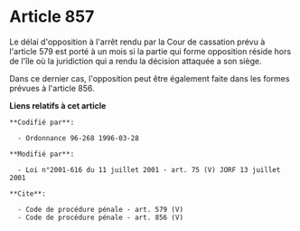 # Article 857

Le délai d'opposition à l'arrêt rendu par la Cour de cassation prévu à l'article 579 est porté à un mois si la partie qui
forme opposition réside hors de l'île où la juridiction qui a rendu la décision attaquée a son siège. 

Dans ce dernier cas, l'opposition peut être également faite dans les formes prévues à l'article 856.

**Liens relatifs à cet article**

	**Codifié par**:

	  - Ordonnance 96-268 1996-03-28

	**Modifié par**:

	  - Loi n°2001-616 du 11 juillet 2001 - art. 75 (V) JORF 13 juillet 2001

	**Cite**:

	  - Code de procédure pénale - art. 579 (V)
	  - Code de procédure pénale - art. 856 (V)
